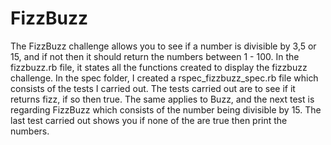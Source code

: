 # FizzBuzz
The FizzBuzz challenge allows you to see if a number is divisible by 3,5 or 15, and if not then it should return the numbers between 1 - 100.
In the fizzbuzz.rb file, it states all the functions created to display the fizzbuzz challenge. In the spec folder, I created a rspec_fizzbuzz_spec.rb file which consists of the tests I carried out. The tests carried out are to see if it returns fizz, if so then true. The same applies to Buzz, and the next test is regarding FizzBuzz which consists of the number being divisible by 15. The last test carried out shows you if none of the are true then print the numbers.
